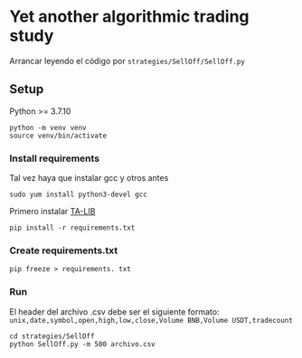 # Yet another algorithmic trading study

Arrancar leyendo el código por `strategies/SellOff/SellOff.py`
## Setup
Python >= 3.7.10
```
python -m venv venv
source venv/bin/activate
```
### Install requirements
Tal vez haya que instalar gcc y otros antes
```
sudo yum install python3-devel gcc
```
Primero instalar [TA-LIB](https://github.com/mrjbq7/ta-lib#dependencies)  
```
pip install -r requirements.txt
```
### Create requirements.txt
```
pip freeze > requirements. txt
```
### Run
El header del archivo .csv debe ser el siguiente formato: 
`unix,date,symbol,open,high,low,close,Volume BNB,Volume USDT,tradecount`
```
cd strategies/SellOff
python SellOff.py -m 500 archivo.csv
```
